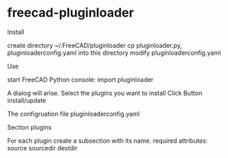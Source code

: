 # freecad-pluginloader



Install

create directory ~/.FreeCAD/pluginloader
cp pluginloader.py, pluginloaderconfig.yaml into this directory
modify pluginloaderconfig.yaml


Use

start FreeCAD
Python console:
import pluginloader

A dialog will arise. 
Select the plugins you want to install
Click Button install/update


The configruation file pluginloaderconfig.yaml

Section plugins

For each plugin create a subsection with its name.
required attributes:
  source
  sourcedir
  destdir







